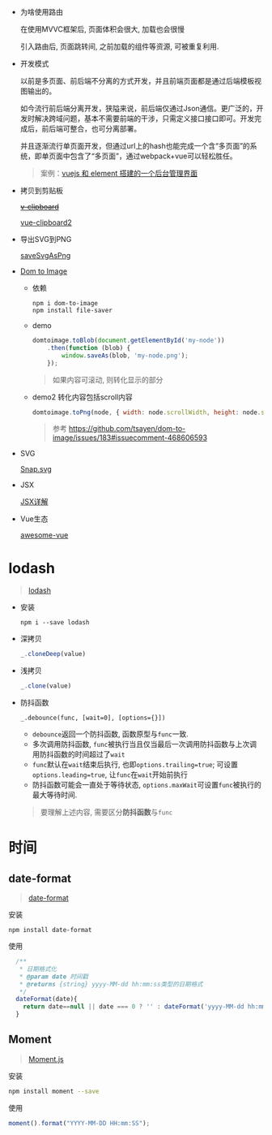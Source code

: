 * 为啥使用路由

  在使用MVVC框架后, 页面体积会很大, 加载也会很慢

  引入路由后, 页面跳转间, 之前加载的组件等资源, 可被重复利用.

* 开发模式

  以前是多页面、前后端不分离的方式开发，并且前端页面都是通过后端模板视图输出的。

  如今流行前后端分离开发，狭隘来说，前后端仅通过Json通信。更广泛的，开发时解决跨域问题，基本不需要前端的干涉，只需定义接口接口即可。开发完成后，前后端可整合，也可分离部署。

  并且逐渐流行单页面开发，但通过url上的hash也能完成一个含“多页面”的系统，即单页面中包含了“多页面”，通过webpack+vue可以轻松胜任。

  > 案例：[vuejs 和 element 搭建的一个后台管理界面](https://www.cnblogs.com/taylorchen/p/6083099.html)

* 拷贝到剪贴板

  [~~v-clipboard~~](https://www.npmjs.com/package/v-clipboard)

  [vue-clipboard2](https://www.npmjs.com/package/vue-clipboard2)

* 导出SVG到PNG

  [saveSvgAsPng](https://www.npmjs.com/package/save-svg-as-png)
  
* [Dom to Image](https://www.npmjs.com/package/dom-to-image)

  * 依赖

    ```shell
    npm i dom-to-image
    npm install file-saver
    ```

  * demo

    ```javascript
    domtoimage.toBlob(document.getElementById('my-node'))
        .then(function (blob) {
            window.saveAs(blob, 'my-node.png');
        });
    ```

    > 如果内容可滚动, 则转化显示的部分

  * demo2 转化内容包括scroll内容

    ```javascript
    domtoimage.toPng(node, { width: node.scrollWidth, height: node.scrollHeight })
    ```

    > 参考 https://github.com/tsayen/dom-to-image/issues/183#issuecomment-468606593

* SVG

  [Snap.svg](http://snapsvg.io/)

* JSX

  [JSX详解](https://www.jianshu.com/p/3345e94baec0)

* Vue生态

  [awesome-vue](https://github.com/vuejs/awesome-vue)

# lodash

> [lodash](https://lodash.com/)

* 安装

  ```shell
  npm i --save lodash
  ```

* 深拷贝

  ```js
  _.cloneDeep(value)
  ```

* 浅拷贝

  ```js
  _.clone(value)
  ```

* 防抖函数

  ```
  _.debounce(func, [wait=0], [options={}])
  ```

  * `debounce`返回一个防抖函数, 函数原型与`func`一致.
  * 多次调用防抖函数, `func`被执行当且仅当最后一次调用防抖函数与上次调用防抖函数的时间超过了`wait`
  * `func`默认在`wait`结束后执行, 也即`options.trailing=true`; 可设置`options.leading=true`, 让`func`在`wait`开始前执行
  * 防抖函数可能会一直处于等待状态, `options.maxWait`可设置`func`被执行的最大等待时间.

  > 要理解上述内容, 需要区分**防抖函数**与`func`

# 时间

## date-format

> [date-format](https://www.npmjs.com/package/date-format)

安装

```shell
npm install date-format
```

使用

```javascript
  /**
   * 日期格式化
   * @param date 时间戳
   * @returns {string} yyyy-MM-dd hh:mm:ss类型的日期格式
   */
  dateFormat(date){
    return date==null || date === 0 ? '' : dateFormat('yyyy-MM-dd hh:mm:ss', new Date(date))
  }
```

## Moment

> [Moment.js](http://momentjs.cn/)

安装

```bash
npm install moment --save
```

使用

```js
moment().format("YYYY-MM-DD HH:mm:SS");
```

